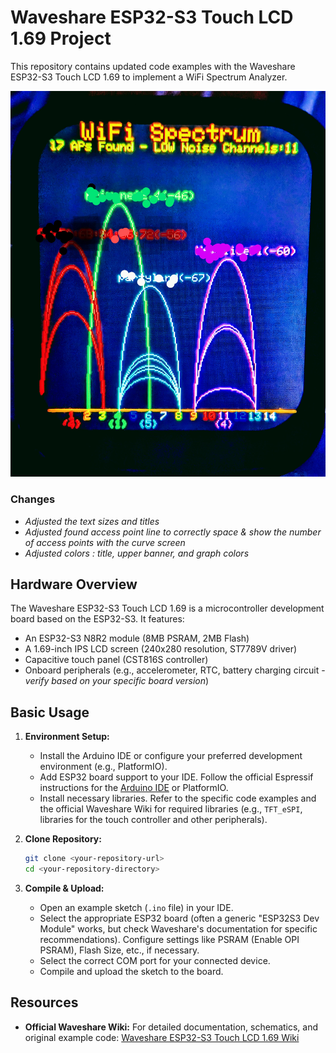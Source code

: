 # Waveshare ESP32-S3 Touch LCD 1.69 Project

This repository contains updated code examples with the Waveshare ESP32-S3 Touch LCD 1.69 to implement a WiFi Spectrum Analyzer.

![preview](img/wavesharelcd.jpg)

### Changes

* *Adjusted the text sizes and titles*
* *Adjusted found access point line to correctly space & show the number of access points with the curve screen*
* *Adjusted colors : title, upper banner, and graph colors*


## Hardware Overview

The Waveshare ESP32-S3 Touch LCD 1.69 is a microcontroller development board based on the ESP32-S3. It features:

* An ESP32-S3 N8R2 module (8MB PSRAM, 2MB Flash)
* A 1.69-inch IPS LCD screen (240x280 resolution, ST7789V driver)
* Capacitive touch panel (CST816S controller)
* Onboard peripherals (e.g., accelerometer, RTC, battery charging circuit - *verify based on your specific board version*)

## Basic Usage

1.  **Environment Setup:**
    * Install the Arduino IDE or configure your preferred development environment (e.g., PlatformIO).
    * Add ESP32 board support to your IDE. Follow the official Espressif instructions for the [Arduino IDE](https://docs.espressif.com/projects/arduino-esp32/en/latest/installing.html) or PlatformIO.
    * Install necessary libraries. Refer to the specific code examples and the official Waveshare Wiki for required libraries (e.g., `TFT_eSPI`, libraries for the touch controller and other peripherals).

2.  **Clone Repository:**
    ```bash
    git clone <your-repository-url>
    cd <your-repository-directory>
    ```

3.  **Compile & Upload:**
    * Open an example sketch (`.ino` file) in your IDE.
    * Select the appropriate ESP32 board (often a generic "ESP32S3 Dev Module" works, but check Waveshare's documentation for specific recommendations). Configure settings like PSRAM (Enable OPI PSRAM), Flash Size, etc., if necessary.
    * Select the correct COM port for your connected device.
    * Compile and upload the sketch to the board.

## Resources

* **Official Waveshare Wiki:** For detailed documentation, schematics, and original example code:
    [Waveshare ESP32-S3 Touch LCD 1.69 Wiki](https://www.waveshare.com/wiki/ESP32-S3-Touch-LCD-1.69)


